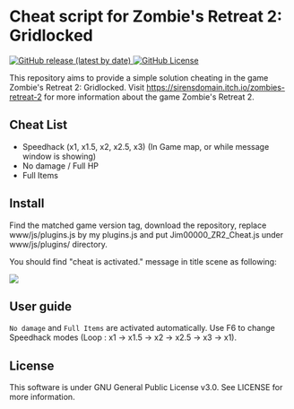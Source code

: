 # Cheat script for Zombie's Retreat 2: Gridlocked

<div>
    <p align="left">
        <a href="https://github.com/Jim00000/Zombies-Retreat-2-Cheat-Script/releases/latest">
            <img src="https://img.shields.io/github/v/release/Jim00000/Zombies-Retreat-2-Cheat-Script?style=flat-square" alt="GitHub release (latest by date)">
        </a>
        <a href="https://github.com/Jim00000/Zombies-Retreat-2-Cheat-Script/blob/master/LICENSE">
            <img src="https://img.shields.io/github/license/Jim00000/Zombies-Retreat-2-Cheat-Script?style=flat-square" alt="GitHub License">
        </a>
    </p>
</div>

This repository aims to provide a simple solution cheating in the game Zombie's Retreat 2: Gridlocked. Visit https://sirensdomain.itch.io/zombies-retreat-2 for more information about the game Zombie's Retreat 2.

## Cheat List

- Speedhack (x1, x1.5, x2, x2.5, x3) (In Game map, or while message window is showing)
- No damage / Full HP
- Full Items

## Install

Find the matched game version tag, download the repository, replace www/js/plugins.js by my plugins.js and put Jim00000_ZR2_Cheat.js under www/js/plugins/ directory.

You should find "cheat is activated." message in title scene as following:

![](https://i.imgur.com/4Dea18H.png)

## User guide

`No damage` and `Full Items` are activated automatically. Use F6 to change Speedhack modes (Loop : x1 → x1.5 → x2 → x2.5 → x3 → x1).

## License

This software is under GNU General Public License v3.0. See LICENSE for more information.
